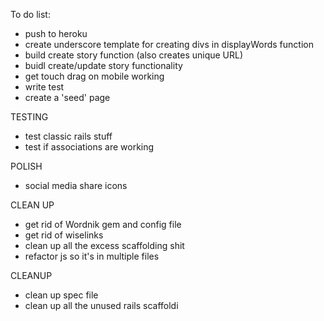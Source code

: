 To do list:

- push to heroku
- create underscore template for creating divs in displayWords function
- build create story function (also creates unique URL)
- buidl create/update story functionality
- get touch drag on mobile working
- write test
- create a 'seed' page


TESTING
- test classic rails stuff
- test if associations are working

POLISH
- social media share icons

CLEAN UP 
- get rid of Wordnik gem and config file
- get rid of wiselinks
- clean up all the excess scaffolding shit
- refactor js so it's in multiple files


CLEANUP

- clean up spec file
- clean up all the unused rails scaffoldi